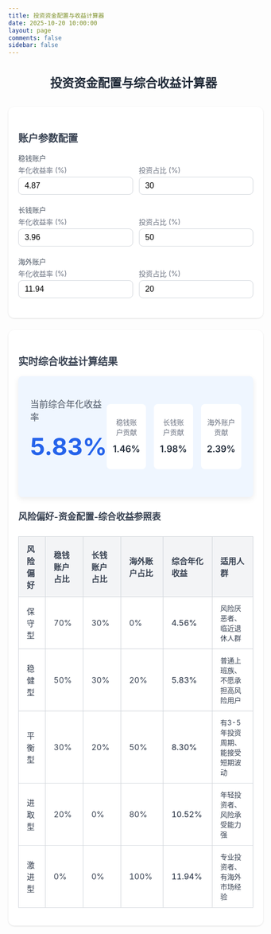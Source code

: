 ```yaml
---
title: 投资资金配置与收益计算器
date: 2025-10-20 10:00:00
layout: page
comments: false
sidebar: false
---
```



<div class="page-container">
    <!-- 页面标题 -->
    <h1 class="page-title">投资资金配置与综合收益计算器</h1>
    <!-- 核心网格布局 -->
    <div class="grid-container">
        <!-- 左侧：账户参数输入区 -->
        <div class="card">
            <h2 class="card-subtitle">账户参数配置</h2>
            <!-- 稳钱账户输入 -->
            <div class="input-group">
                <label class="input-label">稳钱账户</label>
                <div class="input-grid">
                    <div>
                        <span class="input-desc">年化收益率 (%)</span>
                        <input type="number" step="0.01" value="4.87" class="form-input" id="stableRate">
                    </div>
                    <div>
                        <span class="input-desc">投资占比 (%)</span>
                        <input type="number" step="1" value="30" max="100" min="0" class="form-input" id="stableRatio">
                    </div>
                </div>
            </div>
            <!-- 长钱账户输入 -->
            <div class="input-group">
                <label class="input-label">长钱账户</label>
                <div class="input-grid">
                    <div>
                        <span class="input-desc">年化收益率 (%)</span>
                        <input type="number" step="0.01" value="3.96" class="form-input" id="longRate">
                    </div>
                    <div>
                        <span class="input-desc">投资占比 (%)</span>
                        <input type="number" step="1" value="50" max="100" min="0" class="form-input" id="longRatio">
                    </div>
                </div>
            </div>
            <!-- 海外账户输入 -->
            <div class="input-group">
                <label class="input-label">海外账户</label>
                <div class="input-grid">
                    <div>
                        <span class="input-desc">年化收益率 (%)</span>
                        <input type="number" step="0.01" value="11.94" class="form-input" id="overseasRate">
                    </div>
                    <div>
                        <span class="input-desc">投资占比 (%)</span>
                        <input type="number" step="1" value="20" max="100" min="0" class="form-input" id="overseasRatio">
                    </div>
                </div>
            </div>
            <!-- 占比校验提示 -->
            <div class="ratio-tip" id="ratioTip">
                ⚠️ 三个账户占比总和需为100%，当前总和：<span id="totalRatio">100</span>%
            </div>
        </div>
        <!-- 右侧：实时综合收益展示区 -->
        <div class="card">
            <h2 class="card-subtitle">实时综合收益计算结果</h2>
            <!-- 核心收益结果卡片 -->
            <div class="result-card">
                <div class="result-header">
                    <div class="total-return-wrap">
                        <p class="return-label">当前综合年化收益率</p>
                        <p class="total-return-value" id="totalReturn">5.83%</p>
                    </div>
                    <div class="contribution-grid">
                        <div class="contribution-card">
                            <p class="contribution-label">稳钱账户贡献</p>
                            <p class="contribution-value" id="stableContribution">1.46%</p>
                        </div>
                        <div class="contribution-card">
                            <p class="contribution-label">长钱账户贡献</p>
                            <p class="contribution-value" id="longContribution">1.98%</p>
                        </div>
                        <div class="contribution-card">
                            <p class="contribution-label">海外账户贡献</p>
                            <p class="contribution-value" id="overseasContribution">2.39%</p>
                        </div>
                    </div>
                </div>
            </div>
            <!-- 风险偏好-配置对应表 -->
            <h3 class="table-title">风险偏好-资金配置-综合收益参照表</h3>
            <div class="table-container">
                <table class="reference-table">
                    <thead>
                        <tr>
                            <th>风险偏好</th>
                            <th>稳钱账户占比</th>
                            <th>长钱账户占比</th>
                            <th>海外账户占比</th>
                            <th>综合年化收益</th>
                            <th>适用人群</th>
                        </tr>
                    </thead>
                    <tbody>
                        <tr class="table-row">
                            <td>保守型</td>
                            <td>70%</td>
                            <td>30%</td>
                            <td>0%</td>
                            <td class="return-highlight" id="conservativeReturn">4.56%</td>
                            <td class="user-desc">风险厌恶者、临近退休人群</td>
                        </tr>
                        <tr class="table-row">
                            <td>稳健型</td>
                            <td>50%</td>
                            <td>30%</td>
                            <td>20%</td>
                            <td class="return-highlight" id="stableReturn">5.83%</td>
                            <td class="user-desc">普通上班族、不愿承担高风险用户</td>
                        </tr>
                        <tr class="table-row">
                            <td>平衡型</td>
                            <td>30%</td>
                            <td>20%</td>
                            <td>50%</td>
                            <td class="return-highlight" id="balancedReturn">8.30%</td>
                            <td class="user-desc">有3-5年投资周期、能接受短期波动</td>
                        </tr>
                        <tr class="table-row">
                            <td>进取型</td>
                            <td>20%</td>
                            <td>0%</td>
                            <td>80%</td>
                            <td class="return-highlight" id="aggressiveReturn">10.52%</td>
                            <td class="user-desc">年轻投资者、风险承受能力强</td>
                        </tr>
                        <tr class="table-row">
                            <td>激进型</td>
                            <td>0%</td>
                            <td>0%</td>
                            <td>100%</td>
                            <td class="return-highlight" id="extremeReturn">11.94%</td>
                            <td class="user-desc">专业投资者、有海外市场经验</td>
                        </tr>
                    </tbody>
                </table>
            </div>
        </div>
    </div>
</div>

<script>
    // 获取所有输入元素
    const stableRate = document.getElementById('stableRate');
    const stableRatio = document.getElementById('stableRatio');
    const longRate = document.getElementById('longRate');
    const longRatio = document.getElementById('longRatio');
    const overseasRate = document.getElementById('overseasRate');
    const overseasRatio = document.getElementById('overseasRatio');
    const totalReturn = document.getElementById('totalReturn');
    const stableContribution = document.getElementById('stableContribution');
    const longContribution = document.getElementById('longContribution');
    const overseasContribution = document.getElementById('overseasContribution');
    const ratioTip = document.getElementById('ratioTip');
    const totalRatio = document.getElementById('totalRatio');        
    // 获取参照表收益展示元素
    const conservativeReturn = document.getElementById('conservativeReturn');
    const stableReturn = document.getElementById('stableReturn');
    const balancedReturn = document.getElementById('balancedReturn');
    const aggressiveReturn = document.getElementById('aggressiveReturn');
    const extremeReturn = document.getElementById('extremeReturn');
    // 实时计算函数
    function calculateReturn() {
        // 转换为数值（默认值兜底）
        const sRate = parseFloat(stableRate.value) || 0;
        const sRatio = parseFloat(stableRatio.value) || 0;
        const lRate = parseFloat(longRate.value) || 0;
        const lRatio = parseFloat(longRatio.value) || 0;
        const oRate = parseFloat(overseasRate.value) || 0;
        const oRatio = parseFloat(overseasRatio.value) || 0;            
        // 计算占比总和
        const ratioSum = sRatio + lRatio + oRatio;
        totalRatio.textContent = ratioSum.toFixed(0);            
        // 占比校验（非100%时提示）
        if (ratioSum !== 100) {
            ratioTip.classList.remove('hidden');
        } else {
            ratioTip.classList.add('hidden');
        }
        // 计算各账户收益贡献
        const sContribution = (sRate * sRatio / 100).toFixed(2);
        const lContribution = (lRate * lRatio / 100).toFixed(2);
        const oContribution = (oRate * oRatio / 100).toFixed(2);
        // 计算综合收益
        const total = (parseFloat(sContribution) + parseFloat(lContribution) + parseFloat(oContribution)).toFixed(2);
        // 更新实时结果展示
        stableContribution.textContent = `${sContribution}%`;
        longContribution.textContent = `${lContribution}%`;
        overseasContribution.textContent = `${oContribution}%`;
        totalReturn.textContent = `${total}%`;
        // 更新参照表收益（基于当前账户收益率，固定占比）
        conservativeReturn.textContent = `${(sRate*0.7 + lRate*0.3 + oRate*0).toFixed(2)}%`;
        stableReturn.textContent = `${(sRate*0.5 + lRate*0.3 + oRate*0.2).toFixed(2)}%`;
        balancedReturn.textContent = `${(sRate*0.3 + lRate*0.2 + oRate*0.5).toFixed(2)}%`;
        aggressiveReturn.textContent = `${(sRate*0.2 + lRate*0 + oRate*0.8).toFixed(2)}%`;
        extremeReturn.textContent = `${(sRate*0 + lRate*0 + oRate*1).toFixed(2)}%`;
    }
    // 为所有输入框添加实时监听
    [stableRate, stableRatio, longRate, longRatio, overseasRate, overseasRatio].forEach(input => {
        input.addEventListener('input', calculateReturn);
    });
    // 初始加载时计算一次
    calculateReturn();
</script>

<style>
    /* 页面容器：控制最大宽度并居中 */
    .page-container {
        max-width: 1600px;
        margin: 0 auto;
    }
    /* 页面标题样式 */
    .page-title {
        font-size: 24px;
        font-weight: 700;
        color: #1f2937;
        margin-bottom: 32px;
        text-align: center;
    }
    /* 核心网格布局：响应式分栏 */
    .grid-container {
        display: grid;
        grid-template-columns: 1fr;
        gap: 24px;
        margin-bottom: 32px;
    }
    /* 大屏适配：3列布局 */
    @media (min-width: 1024px) {
        .grid-container {
            grid-template-columns: 1fr 2fr;
        }
        .page-title {
            font-size: 36px;
        }
    }
    /* 卡片通用样式（输入区+结果区） */
    .card {
        background-color: #ffffff;
        border-radius: 12px;
        padding: 20px;
        box-shadow: 0 1px 3px rgba(0,0,0,0.12);
    }
    /* 子标题样式（账户配置/收益结果） */
    .card-subtitle {
        font-size: 20px;
        font-weight: 600;
        color: #374151;
        margin-bottom: 16px;
    }
    /* 输入项组样式 */
    .input-group {
        margin-bottom: 20px;
    }
    .input-label {
        display: block;
        color: #4b5563;
        font-weight: 500;
        margin-bottom: 4px;
    }
    /* 输入项双列布局 */
    .input-grid {
        display: grid;
        grid-template-columns: 1fr 1fr;
        gap: 12px;
    }
    .input-desc {
        display: block;
        font-size: 14px;
        color: #6b7280;
        margin-bottom: 4px;
    }
    /* 输入框样式 */
    .form-input {
        width: 100%;
        padding: 8px 12px;
        border: 1px solid #d1d5db;
        border-radius: 8px;
        font-size: 16px;
    }
    .form-input:focus {
        outline: 2px solid #3b82f6;
        outline-offset: 1px;
    }
    /* 占比校验提示 */
    .ratio-tip {
        font-size: 14px;
        color: #ef4444;
        margin-top: 8px;
        display: none;
    }
    /* 结果卡片样式 */
    .result-card {
        background-color: #eff6ff;
        border-radius: 8px;
        padding: 24px;
        margin-bottom: 24px;
        box-shadow: 0 4px 12px rgba(0,0,0,0.08);
    }
    /* 结果卡片内部布局 */
    .result-header {
        display: flex;
        flex-direction: column;
        align-items: center;
        justify-content: space-between;
    }
    .total-return-wrap {
        text-align: center;
        margin-bottom: 16px;
    }
    .return-label {
        font-size: 18px;
        color: #4b5563;
    }
    .total-return-value {
        font-size: 36px;
        font-weight: 700;
        color: #2563eb;
        margin-top: 8px;
    }
    /* 各账户贡献布局 */
    .contribution-grid {
        display: grid;
        grid-template-columns: 1fr 1fr 1fr;
        gap: 16px;
        width: 100%;
    }
    .contribution-card {
        background-color: #ffffff;
        border-radius: 8px;
        padding: 12px;
        text-align: center;
    }
    .contribution-label {
        font-size: 14px;
        color: #6b7280;
    }
    .contribution-value {
        font-size: 18px;
        font-weight: 600;
        color: #1f2937;
        margin-top: 4px;
    }
    /* 大屏适配：结果卡片横向布局 */
    @media (min-width: 768px) {
        .result-header {
            flex-direction: row;
        }
        .total-return-wrap {
            text-align: left;
            margin-bottom: 0;
        }
        .total-return-value {
            font-size: 48px;
        }
        .contribution-grid {
            width: auto;
        }
    }
    /* 参照表标题 */
    .table-title {
        font-size: 18px;
        font-weight: 600;
        color: #374151;
        margin-bottom: 12px;
    }
    /* 表格容器：横向滚动适配 */
    .table-container {
        overflow-x: auto;
    }
    /* 表格样式 */
    .reference-table {
        width: 100%;
        border-collapse: collapse;
    }
    .reference-table thead {
        background-color: #f3f4f6;
    }
    .reference-table th,
    .reference-table td {
        border: 1px solid #d1d5db;
        padding: 12px 16px;
        text-align: left;
        color: #374151;
    }
    .reference-table th {
        font-weight: 600;
    }
    .reference-table .table-row {
        border-bottom: 1px solid #e5e7eb;
    }
    .reference-table .table-row:hover {
        background-color: rgba(59,130,246,0.05);
    }
    .return-highlight {
        font-weight: 500;
    }
    .user-desc {
        font-size: 14px;
    }
</style>